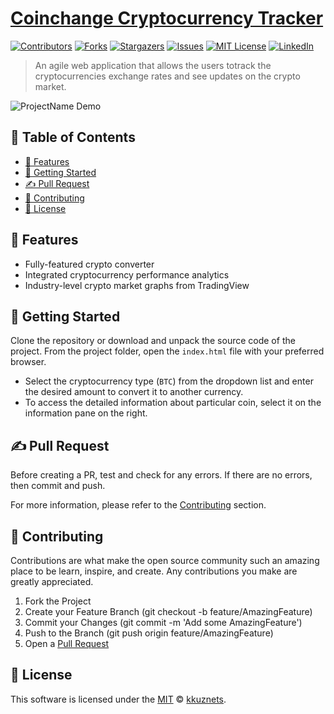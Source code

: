 [contributors-shield]: https://img.shields.io/github/contributors/kkuznets/cryptocurrency-market-tracker.svg?style=for-the-badge&color=blueviolet
[contributors-url]: https://github.com/kkuznets/cryptocurrency-market-tracker/graphs/contributors
[forks-shield]: https://img.shields.io/github/forks/kkuznets/cryptocurrency-market-tracker.svg?style=for-the-badge&color=brightgreen
[forks-url]: https://github.com/kkuznets/cryptocurrency-market-tracker/network/members
[stars-shield]: https://img.shields.io/github/stars/kkuznets/cryptocurrency-market-tracker.svg?style=for-the-badge&color=orange
[stars-url]: https://github.com/kkuznets/cryptocurrency-market-tracker/stargazers
[issues-shield]: https://img.shields.io/github/issues/kkuznets/cryptocurrency-market-tracker.svg?style=for-the-badge&color=blue
[issues-url]: https://github.com/kkuznets/cryptocurrency-market-tracker/issues
[license-shield]: https://img.shields.io/github/license/kkuznets/cryptocurrency-market-tracker.svg?style=for-the-badge&color=ff69b4
[license-url]: https://github.com/kkuznets/cryptocurrency-market-tracker/blob/master/LICENSE
[linkedin-shield]: https://img.shields.io/badge/-LinkedIn-black.svg?style=for-the-badge&logo=linkedin&colorB=555
[linkedin-url]: https://linkedin.com/in/kkuznets



# [Coinchange Cryptocurrency Tracker](https://kkuznets.github.io/cryptocurrency-market-tracker/) <!-- omit in toc -->


[![Contributors][contributors-shield]][contributors-url] [![Forks][forks-shield]][forks-url] [![Stargazers][stars-shield]][stars-url] [![Issues][issues-shield]][issues-url] [![MIT License][license-shield]][license-url] [![LinkedIn][linkedin-shield]][linkedin-url]

> An agile web application that allows the users totrack the cryptocurrencies exchange rates and see updates on the crypto market.

<img src="https://raw.githubusercontent.com/kkuznets/cryptocurrency-market-tracker/master/assets/img/demo.png" alt="ProjectName Demo"/>

## 🚩 Table of Contents <!-- omit in toc -->

- [🚀 Features](#-features)
- [🔧 Getting Started](#-getting-started)
- [✍️ Pull Request](#️-pull-request)
- [💬 Contributing](#-contributing)
- [📜 License](#-license)

## 🚀 Features

* Fully-featured crypto converter
* Integrated cryptocurrency performance analytics
* Industry-level crypto market graphs from TradingView

## 🔧 Getting Started

Clone the repository or download and unpack the source code of the project. From the project folder, open the `index.html` file with your preferred browser.

- Select the cryptocurrency type (`BTC`) from the dropdown list and enter the desired amount to convert it to another currency.
- To access the detailed information about particular coin, select it on the information pane on the right.


## ✍️ Pull Request

Before creating a PR, test and check for any errors. If there are no errors, then commit and push.

For more information, please refer to the [Contributing](#-contributing) section.

## 💬 Contributing

Contributions are what make the open source community such an amazing place to be learn, inspire, and create. Any contributions you make are greatly appreciated.

1. Fork the Project
2. Create your Feature Branch (git checkout -b feature/AmazingFeature)
3. Commit your Changes (git commit -m 'Add some AmazingFeature')
4. Push to the Branch (git push origin feature/AmazingFeature)
5. Open a [Pull Request](#️-pull-request)

## 📜 License

This software is licensed under the [MIT](https://github.com/kkuznets/cryptocurrency-market-tracker/blob/master/LICENSE) © [kkuznets](https://github.com/kkuznets).
